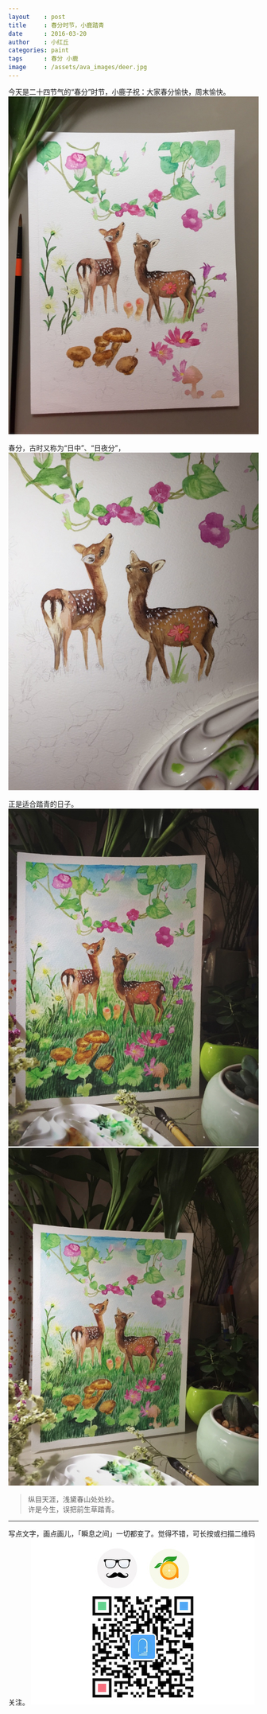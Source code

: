 ```yaml
---
layout    : post
title     : 春分时节，小鹿踏青
date      : 2016-03-20
author    : 小红丘
categories: paint
tags      : 春分 小鹿
image     : /assets/ava_images/deer.jpg
---
```


今天是二十四节气的“春分”时节，小鹿子祝：大家春分愉快，周末愉快。
![](/assets/ava_images/deer-01.jpg)

春分，古时又称为“日中”、“日夜分”，
![](/assets/ava_images/deer-02.jpg)

正是适合踏青的日子。
![](/assets/ava_images/deer-03.jpg)
![](/assets/ava_images/deer-04.jpg)

  > 纵目天涯，浅黛春山处处紗。  
  > 许是今生，误把前生草踏青。



---

写点文字，画点画儿，「瞬息之间」一切都变了。觉得不错，可长按或扫描二维码关注。
![](/assets/images/qrcode_wechat_avatar.jpg)

